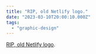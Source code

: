 ```yaml
---
title: "RIP, old Netlify logo."
date: "2023-03-10T20:00:10.000Z"
tags: 
  - "graphic-design"
---
```


[RIP, old Netlify logo](https://www.netlify.com/blog/netlify-new-logo/).
